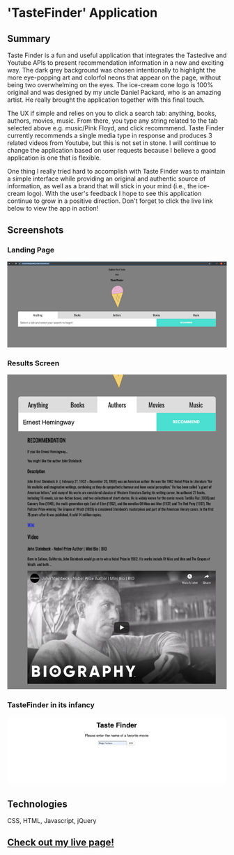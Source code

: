 # 'TasteFinder' Application 

## Summary 

Taste Finder is a fun and useful application that integrates the Tastedive and Youtube APIs to present recommendation information in a new and exciting way. The dark grey background was chosen intentionally to highlight the more eye-popping art and colorfol neons that appear on the page, without being two overwhelming on the eyes. The ice-cream cone logo is 100% original and was designed by my uncle Daniel Packard, who is an amazing artist. He really brought the application together with this final touch. 

The UX if simple and relies on you to click a search tab: anything, books, authors, movies, music. From there, you type any string related to the tab selected above e.g. music/Pink Floyd, and click recommmend. Taste Finder currently recommends a single media type in response and produces 3 related videos from Youtube, but this is not set in stone. I will continue to change the application based on user requests because I believe a good application is one that is flexible. 

One thing I really tried hard to accomplish with Taste Finder was to maintain a simple interface while providing an original and authentic source of information, as well as a brand that will stick in your mind (i.e., the ice-cream logo). With the user's feedback I hope to see this application continue to grow in a positive direction. Don't forget to click the live link below to view the app in action!


## Screenshots 

### Landing Page

![home page for taste finder app](screenshots/TasteFinderHomeScreen.jpg.png?raw=true "Home Screen")

### Results Screen

![Results screen for taste finder app](screenshots/TasteFinderOutput.jpg.png?raw=true "Results Screen")

### TasteFinder in its infancy

![early tastefinder app](screenshots/TasteFinderInfant.jpg.png?raw=true "Early TasteFinder")

## Technologies
CSS, HTML, Javascript, jQuery

## [Check out my live page!](https://traviswhittington88.github.io/tastefinder/)
